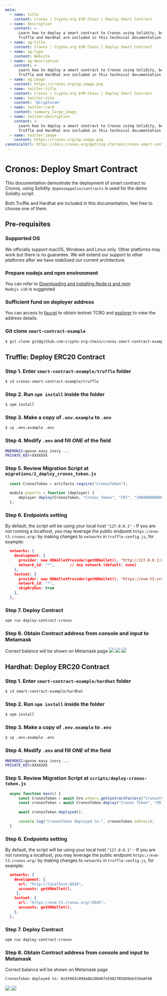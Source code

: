 ```yaml
---
meta:
  - name: title
    content: Cronos | Crypto.org EVM Chain | Deploy Smart Contract
  - name: description
    content: >-
      Learn how to deploy a smart contract to Cronos using Solidity, both
      Truffle and Hardhat are included in this technical documentation.
  - name: og:title
    content: Cronos | Crypto.org EVM Chain | Deploy Smart Contract
  - name: og:type
    content: Website
  - name: og:description
    content: >-
      Learn how to deploy a smart contract to Cronos using Solidity, both
      Truffle and Hardhat are included in this technical documentation.
  - name: og:image
    content: https://cronos.org/og-image.png
  - name: twitter:title
    content: Cronos | Crypto.org EVM Chain | Deploy Smart Contract
  - name: twitter:site
    content: '@cryptocom'
  - name: twitter:card
    content: summary_large_image
  - name: twitter:description
    content: >-
      Learn how to deploy a smart contract to Cronos using Solidity, both
      Truffle and Hardhat are included in this technical documentation.
  - name: twitter:image
    content: https://cronos.org/og-image.png
canonicalUrl: https://docs.cronos.org/getting-started/cronos-smart-contract.html
---
```


# Cronos: Deploy Smart Contract

This documentation demostrate the deployment of smart contract to Cronos, using Solidity. `@openzeppelin/contracts` is used for the demo Solidity script.

Both Truffle and Hardhat are included in this documentation, feel free to choose one of them.

## Pre-requisites

### Supported OS

We officially support macOS, Windows and Linux only. Other platforms may work but there is no guarantee. We will extend our support to other platforms after we have stabilized our current architecture.

### Prepare nodejs and npm environment

You can refer to [Downloading and installing Node.js and npm](https://docs.npmjs.com/downloading-and-installing-node-js-and-npm)\
`Nodejs v10` is suggested

### Sufficient fund on deployer address

You can access to [faucet](https://cronos.org/faucet) to obtain testnet TCRO and [explorer](https://testnet.cronoscan.com/) to view the address details.

### Git clone `smart-contract-example`

```bash
$ git clone git@github.com:crypto-org-chain/cronos-smart-contract-example.git
```

## Truffle: Deploy ERC20 Contract

### Step 1. Enter `smart-contract-example/truffle` folder

```bash
$ cd cronos-smart-contract-example/truffle
```

### Step 2. Run `npm install` inside the folder

```bash
$ npm install
```

### Step 3. Make a copy of `.env.example` to `.env`

```bash
$ cp .env.example .env
```

### Step 4. Modify `.env` and fill _ONE_ of the field

```bash
MNEMONIC=goose easy ivory ...
PRIVATE_KEY=XXXXXXX
```

### Step 5. Review Migration Script at `migrations/2_deploy_cronos_token.js`

```javascript
  const CronosToken = artifacts.require("CronosToken");
  
  module.exports = function (deployer) {
      deployer.deploy(CronosToken, "Cronos Token", "CRT", "1000000000000000000000000");
  };
```

### Step 6. Endpoints setting

By default, the script will be using your local host `"127.0.0.1"` - If you are not running a localhost, you may leverage the public endpoint `https://evm-t3.cronos.org/` by making changes to `networks` in `truffle-config.js`, for example:

```json
  networks: {
    development: {
      provider: new HDWalletProvider(getHDWallet(), "http://127.0.0.1:8545"), // TODO
      network_id: "*",       // Any network (default: none)
    },
    testnet: {
      provider: new HDWalletProvider(getHDWallet(), "https://evm-t3.cronos.org/:8545"), // TODO
      network_id: "*",
      skipDryRun: true
    },
  },
```

### Step 7. Deploy Contract

```bash
npm run deploy-contract-cronos
```

### Step 8. Obtain Contract address from console and input to Metamask

Correct balance will be shown on Metamask page ![](./assets/cronos-smart-contract/truffle\_deploy\_contract\_address.png) ![](./assets/cronos-smart-contract/metamask\_add\_tokens.png) ![](./assets/cronos-smart-contract/metamask\_add\_token\_success.png)

## Hardhat: Deploy ERC20 Contract

### Step 1. Enter `smart-contract-example/hardhat` folder

```bash
$ cd smart-contract-example/hardhat
```

### Step 2. Run `npm install` inside the folder

```bash
$ npm install
```

### Step 3. Make a copy of `.env.example` to `.env`

```bash
$ cp .env.example .env
```

### Step 4. Modify `.env` and fill _ONE_ of the field

```bash
MNEMONIC=goose easy ivory ...
PRIVATE_KEY=XXXXXXX
```

### Step 5. Review Migration Script at `scripts/deploy-cronos-token.js`

```javascript
  async function main() {
      const CronosToken = await hre.ethers.getContractFactory("CronosToken");
      const cronosToken = await CronosToken.deploy("Cronos Token", "CRT", "1000000000000000000000000");
  
      await cronosToken.deployed();
  
      console.log("CronosToken deployed to:", cronosToken.address);
  }
```

### Step 6. Endpoints setting

By default, the script will be using your local host `"127.0.0.1"` - If you are not running a localhost, you may leverage the public endpoint `https://evm-t3.cronos.org/` by making changes to `networks` in `truffle-config.js`, for example:

```json
  networks: {
    development: {
      url: "http://localhost:8545",
      accounts: getHDWallet(),
     },
    testnet: {
      url: "https://evm-t3.cronos.org/:8545",
      accounts: getHDWallet(),
    },
  },
```

### Step 7. Deploy Contract

```bash
npm run deploy-contract-cronos
```

### Step 8. Obtain Contract address from console and input to Metamask

Correct balance will be shown on Metamask page

```bash
CronosToken deployed to: 0x5F803c894a0A16B46fe5982fB5D89eb334eAF68
```

![](./assets/cronos-smart-contract/metamask\_add\_tokens.png) ![](./assets/cronos-smart-contract/metamask\_add\_token\_success.png)
